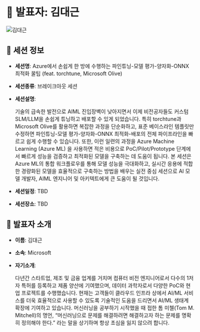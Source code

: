 # 🎤 발표자: 김대근

<div class="container">
    <div class="row justify-content-center">
        <div class="col-md-4 profile mb-4 text-center">
            <img src="/images/speakers/daegeunkim.jpg" alt="김대근" class="img-fluid" />
        </div>
    </div>
</div>

## 🔎 세션 정보

- **세션명**: Azure에서 손쉽게 한 방에 수행하는 파인튜닝-모델 평가-양자화-ONNX 최적화 꿀팁 (feat. torchtune, Microsoft Olive)
- **세션종류**: 브레이크아웃 세션
- **세션설명**:

  기술의 급속한 발전으로 AIML 진입장벽이 낮아지면서 이제 비전공자들도 커스텀 SLM/LLM을 손쉽게 튜닝하고 배포할 수 있게 되었습니다. 특히 torchtune과 Microsoft Olive를 활용하면 복잡한 과정을 단순화하고, 표준 베이스라인 템플릿만 수정하면 파인튜닝-모델 평가-양자화-ONNX 최적화-배포의 전체 파이프라인을 빠르고 쉽게 수행할 수 있습니다. 또한, 이런 일련의 과정을 Azure Machine Learning (Azure ML) 을 사용하면 적은 비용으로 PoC/Pilot/Prototype 단계에서 빠르게 성능을 검증하고 최적화된 모델을 구축하는 데 도움이 됩니다. 본 세션은 Azure ML의 통합 워크플로우를 통해 모델 성능을 극대화하고, 실시간 응용에 적합한 경량화된 모델을 효율적으로 구축하는 방법을 배우는 실전 중심 세션으로 AI 모델 개발자, AIML 엔지니어 및 아키텍트에게 큰 도움이 될 것입니다.

- **세션일정**: TBD
- **세션장소**: TBD

## 📜 발표자 소개

- **이름**: 김대근
- **소속**: Microsoft
- **자기소개**:

  다년간 스타트업, 제조 및 금융 업계를 거치며 컴퓨터 비전 엔지니어로서 다수의 1저자 특허를 등록하고 제품 양산에 기여했으며, 데이터 과학자로서 다양한 PoC와 현업 프로젝트를 수행했습니다. 현재는 고객들이 클라우드 인프라 상에서 AI/ML 서비스를 더욱 효율적으로 사용할 수 있도록 기술적인 도움을 드리면서 AI/ML 생태계 확장에 기여하고 있습니다. 머신러닝을 공부하기 시작했을 때 접한 톰 미첼(Tom M. Mitchell)의 명언, “머신러닝으로 문제를 해결하려면 해결하고자 하는 문제를 명확히 정의해야 한다.” 라는 말을 상기하며 항상 초심을 잃지 않으려 합니다.
